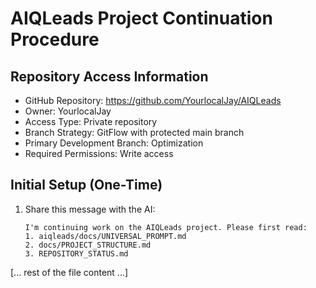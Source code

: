 # AIQLeads Project Continuation Procedure

## Repository Access Information
* GitHub Repository: https://github.com/YourlocalJay/AIQLeads
* Owner: YourlocalJay
* Access Type: Private repository
* Branch Strategy: GitFlow with protected main branch
* Primary Development Branch: Optimization
* Required Permissions: Write access

## Initial Setup (One-Time)
1. Share this message with the AI:
   ```
   I'm continuing work on the AIQLeads project. Please first read:
   1. aiqleads/docs/UNIVERSAL_PROMPT.md
   2. docs/PROJECT_STRUCTURE.md
   3. REPOSITORY_STATUS.md
   ```

[... rest of the file content ...]